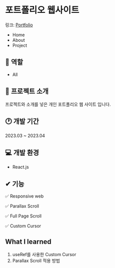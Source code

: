 # 포트폴리오 웹사이트
링크: [Portfolio](http://링크)
- Home
- About
- Project

## 📑 역할
- All

## 💬 프로젝트 소개
프로젝트와 소개를 넣은 개인 포트폴리오 웹 사이트 입니다.

## 🕐 개발 기간
2023.03 ~ 2023.04

## 💻 개발 환경
- React.js

## ✔ 기능
✅ Responsive web

✅ Parallax Scroll

✅ Full Page Scroll

✅ Custom Cursor

## What I learned
1. useRef를 사용한 Custom Cursor
2. Parallax Scroll 적용 방법